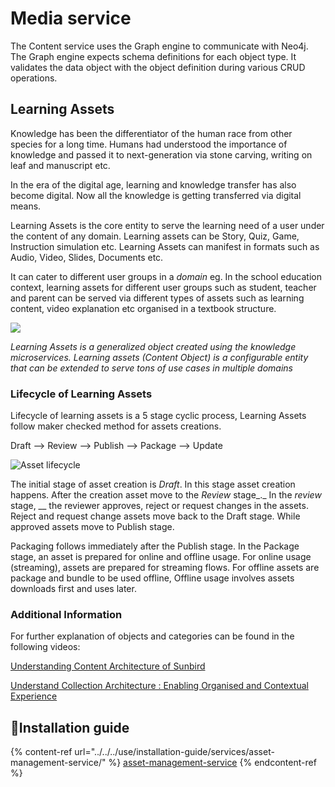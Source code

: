 # Media service

The Content service uses the Graph engine to communicate with Neo4j. The Graph engine expects schema definitions for each object type. It validates the data object with the object definition during various CRUD operations.

## Learning Assets <a href="#object" id="object"></a>

Knowledge has been the differentiator of the human race from other species for a long time. Humans had understood the importance of knowledge and passed it to next-generation via stone carving, writing on leaf and manuscript etc.

In the era of the digital age, learning and knowledge transfer has also become digital. Now all the knowledge is getting transferred via digital means.

Learning Assets is the core entity to serve the learning need of a user under the content of any domain. Learning assets can be Story, Quiz, Game, Instruction simulation etc. Learning Assets can manifest in formats such as Audio, Video, Slides, Documents etc.

It can cater to different user groups in a _domain_ eg. In the school education context, learning assets for different user groups such as student, teacher and parent can be served via different types of assets such as learning content, video explanation etc organised in a textbook structure.

![](<../../../.gitbook/assets/Learning Assets interactions.png>)

_Learning Assets is a generalized object created using the knowledge microservices. Learning assets (Content Object) is a configurable entity that can be extended to serve tons of use cases in multiple domains_

### **Lifecycle of Learning Assets**

Lifecycle of learning assets is a 5 stage cyclic process, Learning Assets follow maker checked method for assets creations.

Draft --> Review --> Publish --> Package --> Update

![Asset lifecycle](<../../../.gitbook/assets/Asset LifeCycle.png>)

The initial stage of asset creation is _Draft_. In this stage asset creation happens. After the creation asset move to the _Review_ stage\_.\_ In the _review_ stage, \_\_ the reviewer approves, reject or request changes in the assets. Reject and request change assets move back to the Draft stage. While approved assets move to Publish stage.

Packaging follows immediately after the Publish stage. In the Package stage, an asset is prepared for online and offline usage. For online usage (streaming), assets are prepared for streaming flows. For offline assets are package and bundle to be used offline, Offline usage involves assets downloads first and uses later.

### Additional Information

For further explanation of objects and categories can be found in the following videos:

[Understanding Content Architecture of Sunbird](https://www.youtube.com/watch?v=WxZXaTnj2D0\&t=7s)

[Understand Collection Architecture : Enabling Organised and Contextual Experience](https://www.youtube.com/watch?v=n9H87z0-7eU\&t=1709s)

## :stars:Installation guide

{% content-ref url="../../../use/installation-guide/services/asset-management-service/" %}
[asset-management-service](../../../use/installation-guide/services/asset-management-service/)
{% endcontent-ref %}
